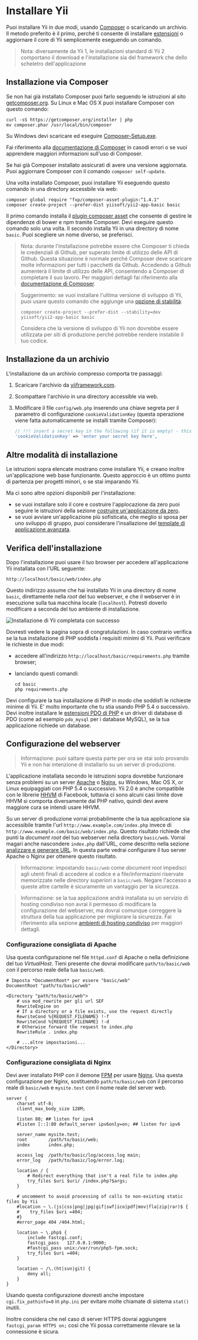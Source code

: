 Installare Yii
==============

Puoi installare Yii in due modi, usando [Composer](https://getcomposer.org/) o scaricando un archivio.
Il metodo preferito è il primo, perché ti consente di installare [estensioni](structure-extensions.md) o aggiornare il core di Yii 
semplicemente eseguendo un comando.

> Nota: diversamente da Yii 1, le installazioni standard di Yii 2 comportano il download e l'installazione sia del framework che dello scheletro dell'applicazione


Installazione via Composer <span id="installing-via-composer"></span>
--------------------------

Se non hai già installato Composer puoi farlo seguendo le istruzioni al sito 
[getcomposer.org](https://getcomposer.org/download/). Su Linux e Mac OS X puoi installare Composer con questo comando:

    curl -sS https://getcomposer.org/installer | php
    mv composer.phar /usr/local/bin/composer

Su Windows devi scaricare ed eseguire [Composer-Setup.exe](https://getcomposer.org/Composer-Setup.exe).

Fai riferimento alla [documentazione di Composer](https://getcomposer.org/doc/) in casodi errori o se vuoi apprendere maggiori
informazioni sull'uso di Composer.

Se hai già Composer installato assicurati di avere una versione aggiornata. Puoi aggiornare Composer con il comando
`composer self-update`.

Una volta installato Composer, puoi installare Yii eseguendo questo comando in una directory accessbile via web:

    composer global require "fxp/composer-asset-plugin:^1.4.1"
    composer create-project --prefer-dist yiisoft/yii2-app-basic basic

Il primo comando installa il [plugin composer asset](https://github.com/fxpio/composer-asset-plugin)
che consente di gestire le dipendenze di bower e npm tramite Composer. Devi eseguire questo comando solo una volta. Il secondo 
installa Yii in una directory di nome `basic`. Puoi scegliere un nome diverso, se preferisci.

> Nota: durante l'installazione potrebbe essere che Composer ti chieda le credenziali di Github, per superato limite di utilizzo
> delle API di Github. Questa situazione è normale perché Composer deve scaricare molte informazioni per tutti i pacchetti da Github.
> Accedendo a Github aumenterà il limite di utilizzo delle API, consentendo a Composer di completare il suo lavoro. Per maggiori 
> dettagli fai riferimento alla 
> [documentazione di Composer](https://getcomposer.org/doc/articles/troubleshooting.md#api-rate-limit-and-oauth-tokens).

> Suggerimento: se vuoi installare l'ultima versione di sviluppo di Yii, puoi usare questo comando che aggiunge una 
> [opzione di stabilità](https://getcomposer.org/doc/04-schema.md#minimum-stability):
>
>     composer create-project --prefer-dist --stability=dev yiisoft/yii2-app-basic basic
>
> Considera che la versione di sviluppo di Yii non dovrebbe essere utilizzata per siti di produzione perché potrebbe rendere instabile
> il tuo codice.


Installazione da un archivio <span id="installing-from-archive-file"></span>
----------------------------

L'installazione da un archivio compresso comporta tre passaggi:

1. Scaricare l'archivio da [yiiframework.com](https://www.yiiframework.com/download/).
2. Scompattare l'archivio in una directory accessible via web.
3. Modificare il file `config/web.php` inserendo una chiave segreta per il parametro di configurazione `cookieValidationKey` 
   (questa operazione viene fatta automaticamente se installi tramite Composer):

   ```php
   // !!! insert a secret key in the following (if it is empty) - this is required by cookie validation
   'cookieValidationKey' => 'enter your secret key here',
   ```


Altre modalità di installazione <span id="other-installation-options"></span>
-------------------------------

Le istruzioni sopra elencate mostrano come installare Yii, e creano inoltre un'applicazione web base funzionante.
Questo approccio è un ottimo punto di partenza per progetti minori, o se stai imparando Yii.

Ma ci sono altre opzioni disponibili per l'installazione:

* se vuoi installare solo il core e costruire l'applocazione da zero puoi seguire le istruzioni della sezione
  [costruire un'applicazione da zero](tutorial-start-from-scratch.md).
* se vuoi avviare un'applicazione più sofisticata, che meglio si sposa per uno sviluppo di gruppo, puoi considerare l'insallazione del
  [template di applicazione avanzata](tutorial-advanced-app.md).


Verifica dell'installazione <span id="verifying-installation"></span>
---------------------------

Dopo l'installazione puoi usare il tuo browser per accedere all'applicazione Yii installata con l'URL seguente:

```
http://localhost/basic/web/index.php
```

Questo indirizzo assume che hai installato Yii in una directory di nome `basic`, direttamente nella *root* del tuo webserver,
e che il webserver è in esecuzione sulla tua macchina locale (`localhost`). Potresti doverlo modificare a seconda del tuo ambiente
di installazione.

![Installazione di Yii completata con successo](images/start-app-installed.png)

Dovresti vedere la pagina sopra di congratulazioni. In caso contrario verifica se la tua installazione di PHP soddisfa i requisiti minimi
di Yii. Puoi verificare le richieste in due modi:

* accedere all'indirizzo `http://localhost/basic/requirements.php` tramite browser;
* lanciando questi comandi:

  ```
  cd basic
  php requirements.php
  ```

Devi configurare la tua installazione di PHP in modo che soddisfi le richieste minime di Yii. E' molto importante che tu stia usando 
PHP 5.4 o successivo. Devi inoltre installare le [estensioni PDO di PHP](https://www.php.net/manual/en/pdo.installation.php) e un driver
di database di PDO (come ad esempio `pdo_mysql` per i database MySQL), se la tua applicazione richiede un database.


Configurazione del webserver <span id="configuring-web-servers"></span>
----------------------------

> Informazione: puoi saltare questa parte per ora se stai solo provando Yii e non hai intenzione di installarlo su un server di produzione.

L'applicazione installata secondo le istruzioni sopra dovrebbe funzionare senza problemi su un server 
[Apache](http://httpd.apache.org/) o [Nginx](http://nginx.org/), su Windows, Mac OS X, or Linux equipaggiati con PHP 5.4 o successivo. 
Yii 2.0 è anche compatibile con le librerie [HHVM](http://hhvm.com/) di Facebook, tuttavia ci sono alcuni casi limite dove HHVM si
comporta diversamente dal PHP nativo, quindi devi avere maggiore cura se intendi usare HHVM.

Su un server di produzione vorrai probabilmente che la tua applicazione sia accessibile tramite l'url 
`http://www.example.com/index.php` invece di `http://www.example.com/basic/web/index.php`. Questo risultato richiede che punti la
*document root* del tuo webserver nella directory `basic/web`. Vorrai magari anche nascondere `index.php` dall'URL, come descritto
nella sezione [analizzare e generare URL](runtime-url-handling.md).
In questa parte vedrai configurare il tuo server Apache o Nginx per ottenere questo risultato.

> Informazione: impostando `basic/web` come *document root* impedisci agli utenti finali di accedere al codice e a file/informazioni
riservate memorizzate nelle directory superiori a `basic/web`. Negare l'accesso a queste altre cartelle è sicuramente un vantaggio
per la sicurezza.

> Informazione: se la tua applicazione andrà installata su un servizio di hosting condiviso non avrai il permesso di modificare la
configurazione del webserver, ma dovrai comunque correggere la struttura della tua applicazione per migliorare la sicurezza. Fai 
riferimento alla sezione [ambienti di hosting condiviso](tutorial-shared-hosting.md) per maggiori dettagli.


### Configurazione consigliata di Apache <span id="recommended-apache-configuration"></span>

Usa questa configurazione nel file `httpd.conf` di Apache o nella definizione del tuo *VirtualHost*. Tieni presente che dovrai
modificare `path/to/basic/web` con il percorso reale della tua `basic/web`.

```
# Imposta *DocumentRoot* per essere "basic/web"
DocumentRoot "path/to/basic/web"

<Directory "path/to/basic/web">
    # usa mod_rewrite per gli url SEF
    RewriteEngine on
    # If a directory or a file exists, use the request directly
    RewriteCond %{REQUEST_FILENAME} !-f
    RewriteCond %{REQUEST_FILENAME} !-d
    # Otherwise forward the request to index.php
    RewriteRule . index.php

    # ...altre impostazioni...
</Directory>
```


### Configurazione consigliata di Nginx <span id="recommended-nginx-configuration"></span>

Devi aver installato PHP con il demone [FPM](https://www.php.net/install.fpm) per usare [Nginx](http://wiki.nginx.org/).
Usa questa configurazione per Nginx, sostituendo `path/to/basic/web` con il percorso reale di `basic/web` e `mysite.test` con
il nome reale del server web.

```
server {
    charset utf-8;
    client_max_body_size 128M;

    listen 80; ## listen for ipv4
    #listen [::]:80 default_server ipv6only=on; ## listen for ipv6

    server_name mysite.test;
    root        /path/to/basic/web;
    index       index.php;

    access_log  /path/to/basic/log/access.log main;
    error_log   /path/to/basic/log/error.log;

    location / {
        # Redirect everything that isn't a real file to index.php
        try_files $uri $uri/ /index.php?$args;
    }

    # uncomment to avoid processing of calls to non-existing static files by Yii
    #location ~ \.(js|css|png|jpg|gif|swf|ico|pdf|mov|fla|zip|rar)$ {
    #    try_files $uri =404;
    #}
    #error_page 404 /404.html;

    location ~ \.php$ {
        include fastcgi.conf;
        fastcgi_pass   127.0.0.1:9000;
        #fastcgi_pass unix:/var/run/php5-fpm.sock;
        try_files $uri =404;
    }

    location ~ /\.(ht|svn|git) {
        deny all;
    }
}
```

Usando questa configurazione dovresti anche impostare `cgi.fix_pathinfo=0` in `php.ini` per evitare molte chiamate di sistema `stat()` 
inutili.

Inoltre considera che nel caso di server HTTPS dovrai aggiungere `fastcgi_param HTTPS on;` così che Yii possa correttamente rilevare
se la connessione è sicura.
